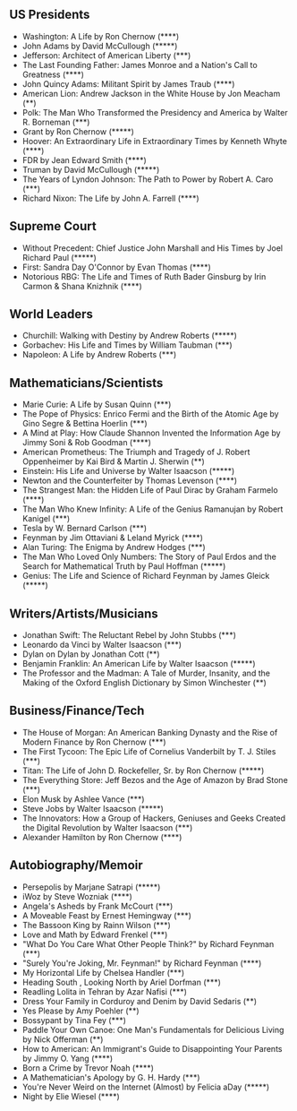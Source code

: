 ## US Presidents
* Washington: A Life by Ron Chernow (****)
* John Adams by David McCullough (*****)
* Jefferson: Architect of American Liberty (***)
* The Last Founding Father: James Monroe and a Nation's Call to Greatness (****)
* John Quincy Adams: Militant Spirit by James Traub (****)
* American Lion: Andrew Jackson in the White House by Jon Meacham (**)
* Polk: The Man Who Transformed the Presidency and America by Walter R. Borneman (***)
* Grant by Ron Chernow (*****)
* Hoover: An Extraordinary Life in Extraordinary Times by Kenneth Whyte (****)
* FDR by Jean Edward Smith (****)
* Truman by David McCullough (*****)
* The Years of Lyndon Johnson: The Path to Power by Robert A. Caro (***)
* Richard Nixon: The Life by John A. Farrell (****)

## Supreme Court
* Without Precedent: Chief Justice John Marshall and His Times by Joel Richard Paul (*****)
* First: Sandra Day O'Connor by Evan Thomas (****)
* Notorious RBG: The Life and Times of Ruth Bader Ginsburg by Irin Carmon & Shana Knizhnik (****)

## World Leaders
* Churchill: Walking with Destiny by Andrew Roberts (*****)
* Gorbachev: His Life and Times by William Taubman (***)
* Napoleon: A Life by Andrew Roberts (***)

## Mathematicians/Scientists
* Marie Curie: A Life by Susan Quinn (***)
* The Pope of Physics: Enrico Fermi and the Birth of the Atomic Age by Gino Segre & Bettina Hoerlin (***)
* A Mind at Play: How Claude Shannon Invented the Information Age by Jimmy Soni & Rob Goodman (****)
* American Prometheus: The Triumph and Tragedy of J. Robert Oppenheimer by Kai Bird & Martin J. Sherwin (**)
* Einstein: His Life and Universe by Walter Isaacson (*****)
* Newton and the Counterfeiter by Thomas Levenson (****)
* The Strangest Man: the Hidden Life of Paul Dirac by Graham Farmelo (****)
* The Man Who Knew Infinity: A Life of the Genius Ramanujan by Robert Kanigel (***) 
* Tesla by W. Bernard Carlson (***)
* Feynman by Jim Ottaviani & Leland Myrick (****)
* Alan Turing: The Enigma by Andrew Hodges (***)
* The Man Who Loved Only Numbers: The Story of Paul Erdos and the Search for Mathematical Truth by Paul Hoffman (*****)
* Genius: The Life and Science of Richard Feynman by James Gleick (*****)

## Writers/Artists/Musicians
* Jonathan Swift: The Reluctant Rebel by John Stubbs (***)
* Leonardo da Vinci by Walter Isaacson (***)
* Dylan on Dylan by Jonathan Cott (**)
* Benjamin Franklin: An American Life by Walter Isaacson (*****)
* The Professor and the Madman: A Tale of Murder, Insanity, and the Making of the Oxford English Dictionary by Simon Winchester (**)

## Business/Finance/Tech
* The House of Morgan: An American Banking Dynasty and the Rise of Modern Finance by Ron Chernow (***)
* The First Tycoon: The Epic Life of Cornelius Vanderbilt by T. J. Stiles (***)
* Titan: The Life of John D. Rockefeller, Sr. by Ron Chernow (*****)
* The Everything Store: Jeff Bezos and the Age of Amazon by Brad Stone (***)
* Elon Musk by Ashlee Vance (***)
* Steve Jobs by Walter Isaacson (*****)
* The Innovators: How a Group of Hackers, Geniuses and Geeks Created the Digital Revolution by Walter Isaacson (***)
* Alexander Hamilton by Ron Chernow (****)

## Autobiography/Memoir
* Persepolis by Marjane Satrapi (*****)
* iWoz by Steve Wozniak (****)
* Angela's Asheds by Frank McCourt (***)
* A Moveable Feast by Ernest Hemingway (***)
* The Bassoon King by Rainn Wilson (***)
* Love and Math by Edward Frenkel (***)
* "What Do You Care What Other People Think?" by Richard Feynman (***)
* "Surely You're Joking, Mr. Feynman!" by Richard Feynman (****)
* My Horizontal Life by Chelsea Handler (***)
* Heading South , Looking North by Ariel Dorfman (***)
* Readling Lolita in Tehran by Azar Nafisi (***)
* Dress Your Family in Corduroy and Denim by David Sedaris (**)
* Yes Please by Amy Poehler (**)
* Bossypant by Tina Fey (***)
* Paddle Your Own Canoe: One Man's Fundamentals for Delicious Living by Nick Offerman (**)
* How to American: An Immigrant's Guide to Disappointing Your Parents by Jimmy O. Yang (****)
* Born a Crime by Trevor Noah (****)
* A Mathematician's Apology by G. H. Hardy (***)
* You're Never Weird on the Internet (Almost) by Felicia aDay (*****)
* Night by Elie Wiesel (****)
